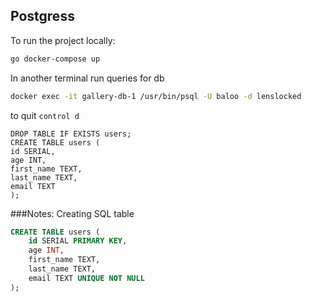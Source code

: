 ## Postgress
To run the project locally:
```bash
go docker-compose up
```
In another terminal run queries for db
```bash
docker exec -it gallery-db-1 /usr/bin/psql -U baloo -d lenslocked
```
to quit `control d`


`DROP TABLE IF EXISTS users;` <br>
`CREATE TABLE users (` <br>
`id SERIAL,` <br>
`age INT,` <br>
`first_name TEXT,` <br>
`last_name TEXT,` <br>
`email TEXT` <br>
`);` <br>


###Notes:
Creating SQL table
```sql
CREATE TABLE users (
    id SERIAL PRIMARY KEY,
    age INT,
    first_name TEXT,
    last_name TEXT,
    email TEXT UNIQUE NOT NULL
);
```


